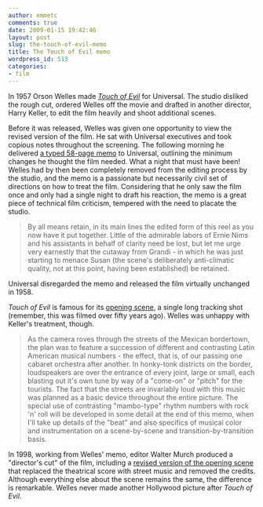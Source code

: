 ```yaml
---
author: emmetc
comments: true
date: 2009-01-15 19:42:46
layout: post
slug: the-touch-of-evil-memo
title: The Touch of Evil memo
wordpress_id: 513
categories:
- film
---
```


In 1957 Orson Welles made _[Touch of Evil](http://www.imdb.com/title/tt0052311/)_ for Universal. The studio disliked the rough cut, ordered Welles off the movie and drafted in another director, Harry Keller, to edit the film heavily and shoot additional scenes.

Before it was released, Welles was given one opportunity to view the revised version of the film. He sat with Universal executives and took copious notes throughout the screening. The following morning he delivered [a typed 58-page memo](http://www.wellesnet.com/touch_memo1.htm) to Universal, outlining the minimum changes he thought the film needed. What a night that must have been! Welles had by then been completely removed from the editing process by the studio, and the memo is a passionate but necessarily civil set of directions on how to treat the film. Considering that he only saw the film once and only had a single night to draft his reaction, the memo is a great piece of technical film criticism, tempered with the need to placate the studio.



> By all means retain, in its main lines the edited form of this reel as you now have it put together. Little of the admirable labors of Ernie Nims and his assistants in behalf of clarity need be lost, but let me urge very earnestly that the cutaway from Grandi - in which he was just starting to menace Susan (the scene's deliberately anti-climatic quality, not at this point, having been established) be retained.



Universal disregarded the memo and released the film virtually unchanged in 1958.

_Touch of Evil_ is famous for its [opening scene](http://www.youtube.com/watch?v=oSZIejHVDnY), a single long tracking shot (remember, this was filmed over fifty years ago). Welles was unhappy with Keller's treatment, though.



> As the camera roves through the streets of the Mexican bordertown, the plan was to feature a succession of different and contrasting Latin American musical numbers - the effect, that is, of our passing one cabaret orchestra after another. In honky-tonk districts on the border, loudspeakers are over the entrance of every joint, large or small, each blasting out it's own tune by way of a "come-on" or "pitch" for the tourists. The fact that the streets are invariably loud with this music was planned as a basic device throughout the entire picture. The special use of contrasting "mambo-type" rhythm numbers with rock 'n' roll will be developed in some detail at the end of this memo, when I'll take up details of the "beat" and also specifics of musical color and instrumentation on a scene-by-scene and transition-by-transition basis.



In 1998, working from Welles' memo, editor Walter Murch produced a "director's cut" of the film, including a [revised version of the opening scene](http://www.youtube.com/watch?v=Yg8MqjoFvy4) that replaced the theatrical score with street music and removed the credits. Although everything else about the scene remains the same, the difference is remarkable. Welles never made another Hollywood picture after _Touch of Evil_.
